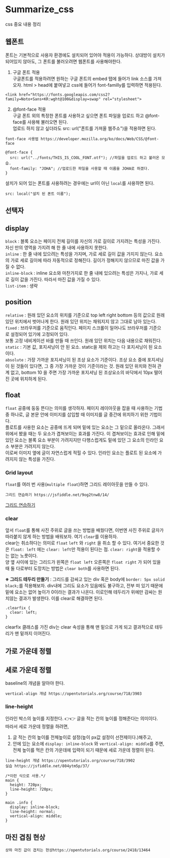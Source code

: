 # Summarize_css
css 중요 내용 정리
## 웹폰트
  폰트는 기본적으로 사용자 환경에도 설치되어 있어야 적용이 가능하다. 상대방이 설치가 되어있지 않아도, 그 폰트를 불러오려면 웹폰트를 사용해야한다.   
  1. 구글 폰트 적용   
  구글폰트를 적용하려면 원하는 구글 폰트의 embed 탭에 들어가 link 소스를 가져오자. html > head에 붙여넣고 css에 들어가 font-familly를 입력하면 적용된다.
  ```
  <link href="https://fonts.googleapis.com/css2?family=Noto+Sans+KR:wght@100&display=swap" rel="stylesheet">
  ```
  2. @font-face 적용   
  구글 폰트 외의 특정한 폰트를 사용하고 싶으면 폰트 파일을 업로드 하고 @font-face를 사용해 불러오면 된다.   
  업로드 하지 않고 싶더라도 src: url("폰트를 가져올 웹주소")을 적용하면 된다.
  ```
  font-face 사용법 https://developer.mozilla.org/ko/docs/Web/CSS/@font-face
  
  @font-face {
	src: url("../fonts/THIS_IS_COOL_FONT.otf"); //파일을 업로드 하고 불러온 모습.
	font-family: "JOHA"; //업로드한 파일을 사용할 때 이름을 JOHA로 하겠다.
  }
  ```
  설치가 되어 있는 폰트를 사용하려는 경우에는 url이 아닌 `local`를 사용하면 된다. 
  ```
  src: local("설치 된 폰트 이름");
  ```
## 선택자
## display
  `block` : 블록 요소는 페이지 전체 길이를 자신의 가로 길이로 가지려는 특성을 가진다.   
  자신 만의 영역을 가지려 해 한 줄 내에 사용하지 못한다.  
  `inline` : 한 줄 내에 있으려는 특성을 가지며, 가로 세로 길이 값을 가지지 않는다. 요소의 가로 세로 길이에 따라 자동적으로 정해진다. 길이가 정해지지 않으므로 마진 값을 가질 수 없다.    
  `inline-block` : inline 요소와 마찬가지로 한 줄 내에 있으려는 특성은 가지나, 가로 세로 길이 값을 가진다. 따라서 마진 값을 가질 수 있다.   
  `list-item` : 생략
## position
  `relative` : 원래 있던 요소의 위치를 기준으로 top left right bottom 등의 값으로 원래 있던 위치에서 벗어나게 한다. 원래 있던 위치는 채워지지 않고 그대로 남아 있는다.   
  `fixed` : 브라우저를 기준으로 움직인다. 페이지 스크롤이 일어나도 브라우저를 기준으로 설정되어 있기에 고정되어 있다.    
          보통 고정 네비게이션 바를 만들 때 쓰인다. 원래 있던 위치는 다음 내용으로 채워진다.   
  `static` : 기본 값, 포지셔닝이 안 된 요소. static을 제외 하고는 다 포지셔닝이 된 요소이다.   
  `absolute` : 가장 가까운 포지셔닝이 된 조상 요소가 기준이다. 조상 요소 중에 포지셔닝이 된 것들이 있다면, 그 중 가장 가까운 것이 기준이라는 것. 원래 있던 위치와 전혀 관계 없고, bottom 10 을 주면 가장 가까운 포지셔닝 된 조상요소의 바닥에서 10px 떨어진 곳에 위치하게 된다.
## float
  `float` 공중에 둥둥 뜬다는 의미를 생각하자. 페이지 레이아웃을 잡을 때 사용하는 기법 중 하나로, 글 본문 안에 이미지를 삽입할 때 이미지를 글 중간에 위치하기 위한 기법이다.   
  플로트를 사용한 요소는 공중에 뜨게 되며 밑에 있는 요소는 그 밑으로 올라온다. 그래서 위에서 봤을 때는 두 요소가 겹쳐보이는 효과를 가진다.
  이 겹쳐보이는 효과로 인해 밑에 있던 요소는 블록 요소 부분이 가려지지만 다행스럽게도 밑에 있던 그 요소의 인라인 요소 부분은 가려지지 않는다.   
  이로써 이미지 옆에 글이 자연스럽게 적힐 수 있다. 인라인 요소는 플로트 된 요소에 가려지지 않는 특성을 가진다.
### Grid layout
  `float`를 여러 번 사용(`multiple float`)하면 그리드 레이아웃을 만들 수 있다.   
  ```
  그리드 연습하기 https://jsfiddle.net/9og2tnw8/14/
  ``` 
  [그리드 연습하기](https://jsfiddle.net/9og2tnw8/14/)
### clear   
앞서 `float`를 통해 사진 주위로 글을 쓰는 방법을 배웠다면, 이번엔 사진 주위로 글자가 따라붙지 않게 하는 방법을 배워보자. 여기 `clear`를 이용하자.   
clear는 취소하다는 의미로 `float` `left` 와 `right` 을 취소 할 수 있다.
여기서 중요한 것은 `float: left` 에는 `clear: left`만 적용이 된다는 점. `clear: right`을 적용할 수 는 없는 노릇이다.   
양 옆 사이에 있는 그리드가 왼쪽은 `float left` 오른쪽은 `float right` 가 되어 있을 때 둘 다로부터 도망치는 방법은 `clear both`를 사용하면 된다.   
  
**※ 그리드 테두리 만들기** : 그리드를 감싸고 있는 div 혹은 body에 `border: 5px solid black;`를 적용해보자. div내에 그리도 요소가 있음에도 불구하고, 전부 떠 있기 때문에 밑에 요소는 없어 높이가 0이라는 결과가 나온다. 이로인해 테두리가 위에만 감싸는 원치않는 결과가 발생한다. 이를 clear로 해결하면 된다.
```
.clearfix {
  clear: left;
}
```
clearfix 클래스를 가진 div는 clear 속성을 통해 맨 밑으로 가게 되고 결과적으로 테두리가 맨 밑까지 이어진다.
  

## 가로 가운데 정렬
## 세로 가운데 정렬
  baseline의 개념을 알아야 한다.   
  ```
  vertical-align 개념 https://opentutorials.org/course/718/3903
  ```
  
### line-height   
  인라인 박스의 높이를 지정한다. 👉👉 글을 적는 칸의 높이를 정해준다는 의미이다.   
  따라서 세로 가운데 정렬을 하려면, 
  1. 글 적는 칸의 높이를 전체높이로 설정(높이 px값 설정이 선전제이다.)해주고,   
  2. 안에 있는 요소에 `display: inline-block` 와 `vertical-align: middle`를 주면,   
  전체 높이를 먹은 칸의 가운데에 입력이 되기 때문에 세로 가운데 정렬이 된다.
  ```
  line-height 개념 https://opentutorials.org/course/718/3902
  실습 https://jsfiddle.net/804ytm5p/37/

  /*이런 식으로 사용.*/
  main {
    height: 720px;
    line-height: 720px;
  }
  
  main .info {
    display: inline-block;
    line-height: normal;
    vertical-align: middle;
  }
  ```
## 마진 겹침 현상
```
상하 마진 값이 겹치는 현상https://opentutorials.org/course/2418/13464
```

